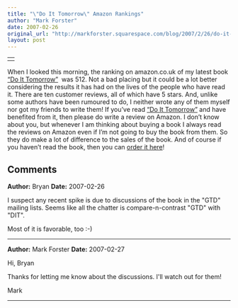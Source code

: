 ```yaml
---
title: "\"Do It Tomorrow\" Amazon Rankings"
author: "Mark Forster"
date: 2007-02-26
original_url: "http://markforster.squarespace.com/blog/2007/2/26/do-it-tomorrow-amazon-rankings.html"
layout: post
---
```


|  |
| --- |
|  |

When I looked this morning, the ranking on amazon.co.uk of my latest book [“Do It Tomorrow”](http://www.amazon.co.uk/dp/0340909129?tag=markforstthet-21&camp=1406&creative=6394&linkCode=as1&creativeASIN=0340909129&adid=15A6MEDSE3SGM0V5NTW1&)  was 512. Not a bad placing but it could be a lot better considering the results it has had on the lives of the people who have read it. There are ten customer reviews, all of which have 5 stars. And, unlike some authors have been rumoured to do, I neither wrote any of them myself nor got my friends to write them!
If you’ve read [“Do It Tomorrow”](http://www.amazon.co.uk/dp/0340909129?tag=markforstthet-21&camp=1406&creative=6394&linkCode=as1&creativeASIN=0340909129&adid=15A6MEDSE3SGM0V5NTW1&) and have benefited from it, then please do write a review on Amazon. I don’t know about you, but whenever I am thinking about buying a book I always read the reviews on Amazon even if I’m not going to buy the book from them. So they do make a lot of difference to the sales of the book.
And of course if you haven’t read the book, then you can [order it here](http://www.amazon.co.uk/dp/0340909129?tag=markforstthet-21&camp=1406&creative=6394&linkCode=as1&creativeASIN=0340909129&adid=15A6MEDSE3SGM0V5NTW1&)!

## Comments

**Author:** Bryan
**Date:** 2007-02-26

I suspect any recent spike is due to discussions of the book in the "GTD" mailing lists. Seems like all the chatter is compare-n-contrast "GTD" with "DIT".  
  
Most of it is favorable, too :-)

---

**Author:** Mark Forster
**Date:** 2007-02-27

Hi, Bryan  
  
Thanks for letting me know about the discussions. I'll watch out for them!  
  
Mark

---
